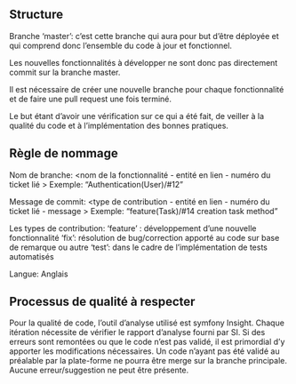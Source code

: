 ## Structure
Branche ‘master’: c’est cette branche qui aura pour but d’être déployée et qui comprend donc l’ensemble du code à jour et fonctionnel.

Les nouvelles fonctionnalités à développer ne sont donc pas directement commit sur la branche master. 

Il est nécessaire de créer une nouvelle branche pour chaque fonctionnalité et de faire une pull request une fois terminé. 

Le but étant d’avoir une vérification sur ce qui a été fait, de veiller à la qualité du code et à l’implémentation des bonnes pratiques.


## Règle de nommage
Nom de branche: <nom de la fonctionnalité - entité en lien - numéro du ticket lié >
Exemple: “Authentication(User)/#12”

Message de commit: <type de contribution - entité en lien - numéro du ticket lié - message >
Exemple: “feature(Task)/#14 creation task method”

Les types de contribution: 
‘feature’  : développement d’une nouvelle fonctionnalité
‘fix’: résolution de bug/correction apporté au code sur base de remarque ou autre
‘test’: dans le cadre de l’implémentation de tests automatisés  

Langue: Anglais
## Processus de qualité à respecter
Pour la qualité de code, l’outil d’analyse utilisé est symfony Insight. Chaque itération nécessite de vérifier le rapport d’analyse fourni par SI. Si des erreurs sont remontées ou que le code n’est pas validé, il est primordial d’y apporter les modifications nécessaires. Un code n’ayant pas été validé au préalable par la plate-forme ne pourra être merge sur la branche principale. Aucune erreur/suggestion ne peut être présente.

